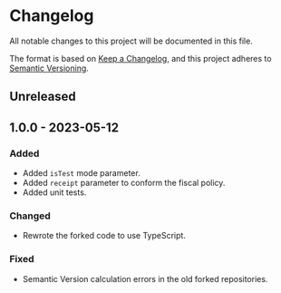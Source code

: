 # Changelog

All notable changes to this project will be documented in this file.

The format is based on [Keep a Changelog](https://keepachangelog.com/en/1.0.0/),
and this project adheres to [Semantic Versioning](https://semver.org/spec/v2.0.0.html).

## Unreleased

## 1.0.0 - 2023-05-12

### Added

- Added `isTest` mode parameter.
- Added `receipt` parameter to conform the fiscal policy.
- Added unit tests.

### Changed

- Rewrote the forked code to use TypeScript.

### Fixed

- Semantic Version calculation errors in the old forked repositories.
